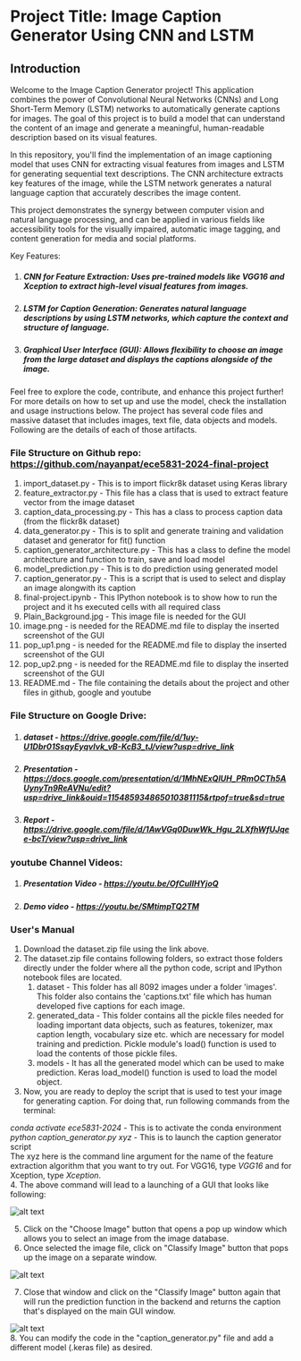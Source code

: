 # Project Title: Image Caption Generator Using CNN and LSTM
## Introduction
Welcome to the Image Caption Generator project! This application combines the power of Convolutional Neural Networks (CNNs) and Long Short-Term Memory (LSTM) networks to automatically generate captions for images. The goal of this project is to build a model that can understand the content of an image and generate a meaningful, human-readable description based on its visual features.

In this repository, you'll find the implementation of an image captioning model that uses CNN for extracting visual features from images and LSTM for generating sequential text descriptions. The CNN architecture extracts key features of the image, while the LSTM network generates a natural language caption that accurately describes the image content.

This project demonstrates the synergy between computer vision and natural language processing, and can be applied in various fields like accessibility tools for the visually impaired, automatic image tagging, and content generation for media and social platforms.

Key Features:
1. ##### CNN for Feature Extraction: Uses pre-trained models like VGG16 and Xception to extract high-level visual features from images.
2. ##### LSTM for Caption Generation: Generates natural language descriptions by using LSTM networks, which capture the context and structure of language.
3. ##### Graphical User Interface (GUI): Allows flexibility to choose an image from the large dataset and displays the captions alongside of the image.

Feel free to explore the code, contribute, and enhance this project further! For more details on how to set up and use the model, check the installation and usage instructions below.
The project has several code files and massive dataset that includes images, text file, data objects and models.  Following are the details of each of those artifacts.

### File Structure on Github repo: https://github.com/nayanpat/ece5831-2024-final-project
1. import_dataset.py - This is to import flickr8k dataset using Keras library
2. feature_extractor.py - This file has a class that is used to extract feature vector from the image dataset
3. caption_data_processing.py - This has a class to process caption data (from the flickr8k dataset)
4. data_generator.py - This is to split and generate training and validation dataset and generator for fit() function
5. caption_generator_architecture.py - This has a class to define the model architecture and function to train, save and load model
6. model_prediction.py -  This is to do prediction using generated model
7. caption_generator.py - This is a script that is used to select and display an image alongwith its caption
8. final-project.ipynb - This IPython notebook is to show how to run the project and it hs executed cells with all required class
9. Plain_Background.jpg - This image file is needed for the GUI
10. image.png - is needed for the README.md file to display the inserted screenshot of the GUI
11. pop_up1.png - is needed for the README.md file to display the inserted screenshot of the GUI
12. pop_up2.png - is needed for the README.md file to display the inserted screenshot of the GUI
13. README.md - The file containing the details about the project and other files in github, google and youtube

### File Structure on Google Drive:
1. ##### dataset - https://drive.google.com/file/d/1uy-U1Dbr01SsqyEyqvIvk_vB-KcB3_tJ/view?usp=drive_link
2. ##### Presentation - https://docs.google.com/presentation/d/1MhNExQIUH_PRmOCTh5AUynyTn9ReAVNu/edit?usp=drive_link&ouid=115485934865010381115&rtpof=true&sd=true
3. ##### Report - https://drive.google.com/file/d/1AwVGq0DuwWk_Hgu_2LXfhWfUJqee-bcT/view?usp=drive_link

### youtube Channel Videos:
1. ##### Presentation Video - https://youtu.be/OfCuIIHYjoQ
2. ##### Demo video - https://youtu.be/SMtimpTQ2TM

### User's Manual
1. Download the dataset.zip file using the link above.  
2. The dataset.zip file contains following folders, so extract those folders directly under the folder where all the python code, script and IPython notebook files are located.
    1) dataset - This folder has all 8092 images under a folder 'images'.  This folder also contains the 'captions.txt' file which has human developed five captions for each image.
    2) generated_data - This folder contains all the pickle files needed for loading important data objects, such as features, tokenizer, max caption length, vocabulary size etc. which are necessary for model training and prediction.  Pickle module's load() function is used to load the contents of those pickle files.
    3) models - It has all the generated model which can be used to make prediction.  Keras load_model() function is used to load the model object.
3. Now, you are ready to deploy the script that is used to test your image for generating caption.  For doing that, run following commands from the terminal:

*conda activate ece5831-2024* -  This is to activate the conda environment
*python caption_generator.py xyz*  -  This is to launch the caption generator script  
The xyz here is the command line argument for the name of the feature extraction algorithm that you want to try out.  For VGG16, type *VGG16* and for Xception, type *Xception*.  
4. The above command will lead to a launching of a GUI that looks like following:

![alt text](image.png)

5. Click on the "Choose Image" button that opens a pop up window which allows you to select an image from the image database.  
6.  Once selected the image file, click on "Classify Image" button that pops up the image on a separate window.  

![alt text](pop_up1.png)

7. Close that window and click on the "Classify Image" button again that will run the prediction function in the backend and returns the caption that's displayed on the main GUI window.   

![alt text](pop_up2.png)   
8.  You can modify the code in the "caption_generator.py" file and add a different model (.keras file) as desired.